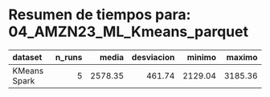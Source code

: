 # Resumen de tiempos para: 04_AMZN23_ML_Kmeans_parquet

| dataset            |   n_runs |   media |   desviacion |   minimo |   maximo |
|:-------------------|---------:|--------:|-------------:|---------:|---------:|
| KMeans Spark       |        5 | 2578.35 |       461.74 |  2129.04 |  3185.36 |
